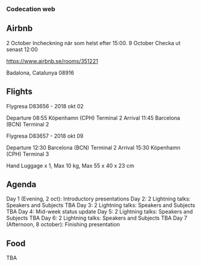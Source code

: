 ### Codecation web

## Airbnb

2 October Incheckning när som helst efter 15:00.
9 October Checka ut senast 12:00

https://www.airbnb.se/rooms/351221

Badalona, Catalunya 08916

## Flights

Flygresa D83656 - 2018 okt 02

Departure   08:55 Köpenhamn (CPH) Terminal 2
Arrival     11:45 Barcelona (BCN) Terminal 2

Flygresa D83657 - 2018 okt 09

Departure  12:30 Barcelona (BCN) Terminal 2
Arrival    15:30 Köpenhamn (CPH) Terminal 3

Hand Luggage x 1, Max 10 kg, Max 55 x 40 x 23 cm

## Agenda

Day 1 (Evening, 2 oct):  Introductory presentations
Day 2:  2 Lightning talks: Speakers and Subjects TBA
Day 3:  2 Lightning talks: Speakers and Subjects TBA
Day 4:  Mid-week status update
Day 5:  2 Lightning talks: Speakers and Subjects TBA
Day 6:  2 Lightning talks: Speakers and Subjects TBA
Day 7 (Afternoon, 8 october): Finishing presentation


## Food

TBA